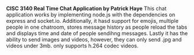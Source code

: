 **CISC 3140 Real Time Chat Application by Patrick Haye**
This chat application works by implementing node.js with the dependencies on express and socket.io.
Additionally, it hasd support for emojis, multiple people in one chatroom, stores message history as people reload the tabs and displays time and date of people sendihng messages. Lastly it has the ability to send images and videos,
however, they can only send .jpg and videos under 3mb. only supports h.264 codec videos.
